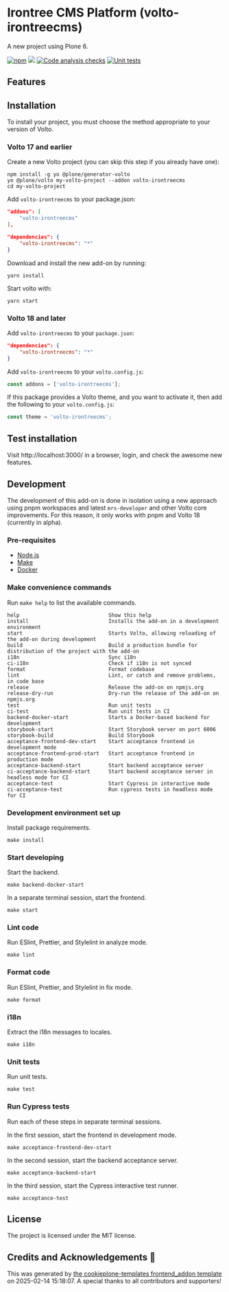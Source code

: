# Irontree CMS Platform (volto-irontreecms)

A new project using Plone 6.

[![npm](https://img.shields.io/npm/v/volto-irontreecms)](https://www.npmjs.com/package/volto-irontreecms)
[![](https://img.shields.io/badge/-Storybook-ff4785?logo=Storybook&logoColor=white&style=flat-square)](https://gebara.github.io/volto-irontreecms/)
[![Code analysis checks](https://github.com/gebara/volto-irontreecms/actions/workflows/code.yml/badge.svg)](https://github.com/gebara/volto-irontreecms/actions/workflows/code.yml)
[![Unit tests](https://github.com/gebara/volto-irontreecms/actions/workflows/unit.yml/badge.svg)](https://github.com/gebara/volto-irontreecms/actions/workflows/unit.yml)

## Features

<!-- List your awesome features here -->

## Installation

To install your project, you must choose the method appropriate to your version of Volto.


### Volto 17 and earlier

Create a new Volto project (you can skip this step if you already have one):

```
npm install -g yo @plone/generator-volto
yo @plone/volto my-volto-project --addon volto-irontreecms
cd my-volto-project
```

Add `volto-irontreecms` to your package.json:

```JSON
"addons": [
    "volto-irontreecms"
],

"dependencies": {
    "volto-irontreecms": "*"
}
```

Download and install the new add-on by running:

```
yarn install
```

Start volto with:

```
yarn start
```

### Volto 18 and later

Add `volto-irontreecms` to your `package.json`:

```json
"dependencies": {
    "volto-irontreecms": "*"
}
```

Add `volto-irontreecms` to your `volto.config.js`:

```javascript
const addons = ['volto-irontreecms'];
```

If this package provides a Volto theme, and you want to activate it, then add the following to your `volto.config.js`:

```javascript
const theme = 'volto-irontreecms';
```

## Test installation

Visit http://localhost:3000/ in a browser, login, and check the awesome new features.


## Development

The development of this add-on is done in isolation using a new approach using pnpm workspaces and latest `mrs-developer` and other Volto core improvements.
For this reason, it only works with pnpm and Volto 18 (currently in alpha).


### Pre-requisites

-   [Node.js](https://6.docs.plone.org/install/create-project.html#node-js)
-   [Make](https://6.docs.plone.org/install/create-project.html#make)
-   [Docker](https://6.docs.plone.org/install/create-project.html#docker)


### Make convenience commands

Run `make help` to list the available commands.

```text
help                             Show this help
install                          Installs the add-on in a development environment
start                            Starts Volto, allowing reloading of the add-on during development
build                            Build a production bundle for distribution of the project with the add-on
i18n                             Sync i18n
ci-i18n                          Check if i18n is not synced
format                           Format codebase
lint                             Lint, or catch and remove problems, in code base
release                          Release the add-on on npmjs.org
release-dry-run                  Dry-run the release of the add-on on npmjs.org
test                             Run unit tests
ci-test                          Run unit tests in CI
backend-docker-start             Starts a Docker-based backend for development
storybook-start                  Start Storybook server on port 6006
storybook-build                  Build Storybook
acceptance-frontend-dev-start    Start acceptance frontend in development mode
acceptance-frontend-prod-start   Start acceptance frontend in production mode
acceptance-backend-start         Start backend acceptance server
ci-acceptance-backend-start      Start backend acceptance server in headless mode for CI
acceptance-test                  Start Cypress in interactive mode
ci-acceptance-test               Run cypress tests in headless mode for CI
```

### Development environment set up

Install package requirements.

```shell
make install
```

### Start developing

Start the backend.

```shell
make backend-docker-start
```

In a separate terminal session, start the frontend.

```shell
make start
```

### Lint code

Run ESlint, Prettier, and Stylelint in analyze mode.

```shell
make lint
```

### Format code

Run ESlint, Prettier, and Stylelint in fix mode.

```shell
make format
```

### i18n

Extract the i18n messages to locales.

```shell
make i18n
```

### Unit tests

Run unit tests.

```shell
make test
```

### Run Cypress tests

Run each of these steps in separate terminal sessions.

In the first session, start the frontend in development mode.

```shell
make acceptance-frontend-dev-start
```

In the second session, start the backend acceptance server.

```shell
make acceptance-backend-start
```

In the third session, start the Cypress interactive test runner.

```shell
make acceptance-test
```

## License

The project is licensed under the MIT license.

## Credits and Acknowledgements 🙏

This was generated by [the cookieplone-templates frontend_addon template](https://github.com/plone/cookieplone-templates/tree/main/frontend_addon) on 2025-02-14 15:18:07. A special thanks to all contributors and supporters!
